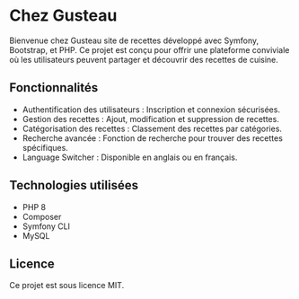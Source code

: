 # Chez Gusteau

Bienvenue chez Gusteau site de recettes développé avec Symfony, Bootstrap, et PHP. Ce projet est conçu pour offrir une plateforme conviviale où les utilisateurs peuvent partager et découvrir des recettes de cuisine.

## Fonctionnalités

- Authentification des utilisateurs : Inscription et connexion sécurisées.
- Gestion des recettes : Ajout, modification et suppression de recettes.
- Catégorisation des recettes : Classement des recettes par catégories.
- Recherche avancée : Fonction de recherche pour trouver des recettes spécifiques.
- Language Switcher : Disponible en anglais ou en français.

## Technologies utilisées

- PHP 8
- Composer
- Symfony CLI
- MySQL

## Licence

Ce projet est sous licence MIT.
